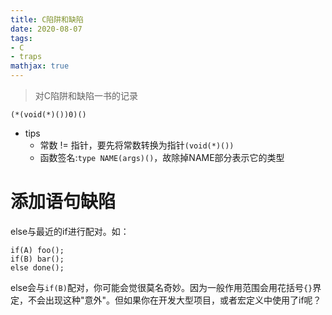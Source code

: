 ```yaml
---
title: C陷阱和缺陷
date: 2020-08-07
tags: 
- C
- traps
mathjax: true
---
```


> 对C陷阱和缺陷一书的记录

`(*(void(*)())0)()`

- tips
	* 常数 != 指针，要先将常数转换为指针`(void(*)())`
	* 函数签名:`type NAME(args)()`，故除掉NAME部分表示它的类型

# 添加语句缺陷

else与最近的if进行配对。如：

```
if(A) foo();
if(B) bar();
else done();
```

else会与`if(B)`配对，你可能会觉很莫名奇妙。因为一般作用范围会用花括号`{}`界定，不会出现这种"意外"。但如果你在开发大型项目，或者宏定义中使用了if呢？


